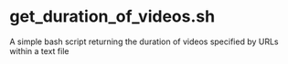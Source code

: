 # get_duration_of_videos.sh
A simple bash script returning the duration of videos specified by URLs within a text file
